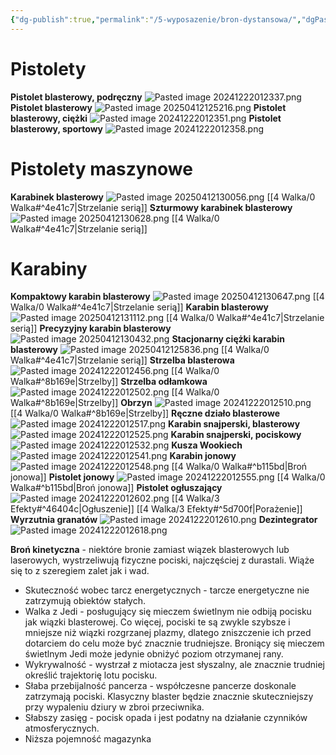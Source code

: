 ```yaml
---
{"dg-publish":true,"permalink":"/5-wyposazenie/bron-dystansowa/","dgPassFrontmatter":true}
---
```


# Pistolety
**Pistolet blasterowy, podręczny**
![Pasted image 20241222012337.png](/img/user/6%20Obrazy/Pasted%20image%2020241222012337.png)
**Pistolet blasterowy**
![Pasted image 20250412125216.png](/img/user/6%20Obrazy/Pasted%20image%2020250412125216.png)
**Pistolet blasterowy, ciężki**
![Pasted image 20241222012351.png](/img/user/6%20Obrazy/Pasted%20image%2020241222012351.png)
**Pistolet blasterowy, sportowy**
![Pasted image 20241222012358.png](/img/user/6%20Obrazy/Pasted%20image%2020241222012358.png)
# Pistolety maszynowe
**Karabinek blasterowy**
![Pasted image 20250412130056.png](/img/user/6%20Obrazy/Pasted%20image%2020250412130056.png)
[[4 Walka/0 Walka#^4e41c7\|Strzelanie serią]]
**Szturmowy karabinek blasterowy**
![Pasted image 20250412130628.png](/img/user/6%20Obrazy/Pasted%20image%2020250412130628.png)
[[4 Walka/0 Walka#^4e41c7\|Strzelanie serią]]
# Karabiny
**Kompaktowy karabin blasterowy**
![Pasted image 20250412130647.png](/img/user/6%20Obrazy/Pasted%20image%2020250412130647.png)
[[4 Walka/0 Walka#^4e41c7\|Strzelanie serią]]
**Karabin blasterowy**
![Pasted image 20250412131112.png](/img/user/6%20Obrazy/Pasted%20image%2020250412131112.png)
[[4 Walka/0 Walka#^4e41c7\|Strzelanie serią]]
**Precyzyjny karabin blasterowy**
![Pasted image 20250412130432.png](/img/user/6%20Obrazy/Pasted%20image%2020250412130432.png)
**Stacjonarny ciężki karabin blasterowy**
![Pasted image 20250412125836.png](/img/user/6%20Obrazy/Pasted%20image%2020250412125836.png)
[[4 Walka/0 Walka#^4e41c7\|Strzelanie serią]]
**Strzelba blasterowa**
![Pasted image 20241222012456.png](/img/user/6%20Obrazy/Pasted%20image%2020241222012456.png)
[[4 Walka/0 Walka#^8b169e\|Strzelby]]
**Strzelba odłamkowa**
![Pasted image 20241222012502.png](/img/user/6%20Obrazy/Pasted%20image%2020241222012502.png)
[[4 Walka/0 Walka#^8b169e\|Strzelby]]
**Obrzyn**
![Pasted image 20241222012510.png](/img/user/6%20Obrazy/Pasted%20image%2020241222012510.png)
[[4 Walka/0 Walka#^8b169e\|Strzelby]]
**Ręczne działo blasterowe**
![Pasted image 20241222012517.png](/img/user/6%20Obrazy/Pasted%20image%2020241222012517.png)
**Karabin snajperski, blasterowy**
![Pasted image 20241222012525.png](/img/user/6%20Obrazy/Pasted%20image%2020241222012525.png)
**Karabin snajperski, pociskowy**
![Pasted image 20241222012532.png](/img/user/6%20Obrazy/Pasted%20image%2020241222012532.png)
**Kusza Wookiech**
![Pasted image 20241222012541.png](/img/user/6%20Obrazy/Pasted%20image%2020241222012541.png)
**Karabin jonowy**
![Pasted image 20241222012548.png](/img/user/6%20Obrazy/Pasted%20image%2020241222012548.png)
[[4 Walka/0 Walka#^b115bd\|Broń jonowa]]
**Pistolet jonowy**
![Pasted image 20241222012555.png](/img/user/6%20Obrazy/Pasted%20image%2020241222012555.png)
[[4 Walka/0 Walka#^b115bd\|Broń jonowa]]
**Pistolet ogłuszający**
![Pasted image 20241222012602.png](/img/user/6%20Obrazy/Pasted%20image%2020241222012602.png)
[[4 Walka/3 Efekty#^46404c\|Ogłuszenie]] [[4 Walka/3 Efekty#^5d700f\|Porażenie]]
**Wyrzutnia granatów**
![Pasted image 20241222012610.png](/img/user/6%20Obrazy/Pasted%20image%2020241222012610.png)
**Dezintegrator**
![Pasted image 20241222012618.png](/img/user/6%20Obrazy/Pasted%20image%2020241222012618.png)

**Broń kinetyczna** - niektóre bronie zamiast wiązek blasterowych lub laserowych, wystrzeliwują fizyczne pociski, najczęściej z durastali. Wiąże się to z szeregiem zalet jak i wad.
- Skuteczność wobec tarcz energetycznych - tarcze energetyczne nie zatrzymują obiektów stałych.
- Walka z Jedi - posługujący się mieczem świetlnym nie odbiją pocisku jak wiązki blasterowej. Co więcej, pociski te są zwykle szybsze i mniejsze niż wiązki rozgrzanej plazmy, dlatego zniszczenie ich przed dotarciem do celu może być znacznie trudniejsze. Broniący się mieczem świetlnym Jedi może jedynie obniżyć poziom otrzymanej rany.
- Wykrywalność - wystrzał z miotacza jest słyszalny, ale znacznie trudniej określić trajektorię lotu pocisku.
- Słaba przebijalność pancerza - współczesne pancerze doskonale zatrzymają pociski. Klasyczny blaster będzie znacznie skuteczniejszy przy wypaleniu dziury w zbroi przeciwnika.
- Słabszy zasięg - pocisk opada i jest podatny na działanie czynników atmosferycznych.
- Niższa pojemność magazynka